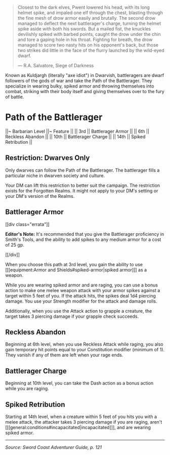 > Closest to the dark elves, Pwent lowered his head, with its long helmet spike, and impaled one elf through the chest, blasting through the fine mesh of drow armor easily and brutally. The second drow managed to deflect the next battlerager's charge, turning the helmet spike aside with both his swords. But a mailed fist, the knuckles devilishly spiked with barbed points, caught the drow under the chin and tore a gaping hole in his throat. Fighting for breath, the drow managed to score two nasty hits on his opponent's back, but those two strikes did little in the face of the flurry launched by the wild-eyed dwarf.
> 
> — R.A. Salvatore, Siege of Darkness

Known as Kuldjargh (literally "axe idiot") in Dwarvish, battleragers are dwarf followers of the gods of war and take the Path of the Battlerager. They specialize in wearing bulky, spiked armor and throwing themselves into combat, striking with their body itself and giving themselves over to the fury of battle.

# Path of the Battlerager

||~ Barbarian Level ||~ Feature ||
|| 3rd || Battlerager Armor ||
|| 6th || Reckless Abandon ||
|| 10th || Battlerager Charge ||
|| 14th || Spiked Retribution ||

## Restriction: Dwarves Only

Only dwarves can follow the Path of the Battlerager. The battlerager fills a particular niche in dwarven society and culture.

Your DM can lift this restriction to better suit the campaign. The restriction exists for the Forgotten Realms. It might not apply to your DM's setting or your DM's version of the Realms.

## Battlerager Armor

[[div class="errata"]]

**Editor's Note:** It's recommended that you give the Battlerager proficiency in Smith's Tools, and the ability to add spikes to any medium armor for a cost of 25 gp.

[[/div]]

When you choose this path at 3rd level, you gain the ability to use [[[equipment:Armor and Shields#spiked-armor|spiked armor]]] as a weapon.

While you are wearing spiked armor and are raging, you can use a bonus action to make one melee weapon attack with your armor spikes against a target within 5 feet of you. If the attack hits, the spikes deal 1d4 piercing damage. You use your Strength modifier for the attack and damage rolls.

Additionally, when you use the Attack action to grapple a creature, the target takes 3 piercing damage if your grapple check succeeds.

## Reckless Abandon

Beginning at 6th level, when you use Reckless Attack while raging, you also gain temporary hit points equal to your Constitution modifier (minimum of 1). They vanish if any of them are left when your rage ends.

## Battlerager Charge

Beginning at 10th level, you can take the Dash action as a bonus action while you are raging.

## Spiked Retribution

Starting at 14th level, when a creature within 5 feet of you hits you with a melee attack, the attacker takes 3 piercing damage if you are raging, aren't [[[general:conditions#incapacitated|incapacitated]]], and are wearing spiked armor.

----

_Source: Sword Coast Adventurer Guide, p. 121_
